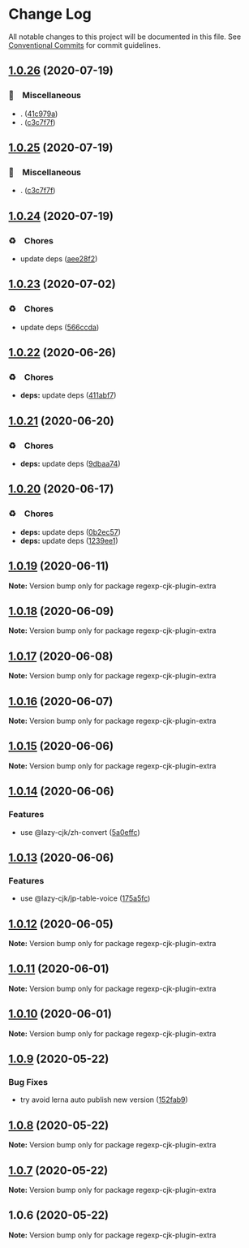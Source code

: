 # Change Log

All notable changes to this project will be documented in this file.
See [Conventional Commits](https://conventionalcommits.org) for commit guidelines.

## [1.0.26](https://github.com/bluelovers/ws-regexp/compare/regexp-cjk-plugin-extra@1.0.24...regexp-cjk-plugin-extra@1.0.26) (2020-07-19)


### 🔖　Miscellaneous

* . ([41c979a](https://github.com/bluelovers/ws-regexp/commit/41c979a207c1ed6616d3d60eb418bbf6ac01e1bd))
* . ([c3c7f7f](https://github.com/bluelovers/ws-regexp/commit/c3c7f7fc30adc9cd3fc116cc5cf11a0cc0911e16))





## [1.0.25](https://github.com/bluelovers/ws-regexp/compare/regexp-cjk-plugin-extra@1.0.24...regexp-cjk-plugin-extra@1.0.25) (2020-07-19)


### 🔖　Miscellaneous

* . ([c3c7f7f](https://github.com/bluelovers/ws-regexp/commit/c3c7f7fc30adc9cd3fc116cc5cf11a0cc0911e16))





## [1.0.24](https://github.com/bluelovers/ws-regexp/compare/regexp-cjk-plugin-extra@1.0.23...regexp-cjk-plugin-extra@1.0.24) (2020-07-19)


### ♻️　Chores

* update deps ([aee28f2](https://github.com/bluelovers/ws-regexp/commit/aee28f2539c01b5d19f5ea4fa6909a1e30719945))





## [1.0.23](https://github.com/bluelovers/ws-regexp/compare/regexp-cjk-plugin-extra@1.0.22...regexp-cjk-plugin-extra@1.0.23) (2020-07-02)


### ♻️　Chores

* update deps ([566ccda](https://github.com/bluelovers/ws-regexp/commit/566ccdaeb828cbaf6c53f8a4d926e97c857bd6bb))





## [1.0.22](https://github.com/bluelovers/ws-regexp/compare/regexp-cjk-plugin-extra@1.0.21...regexp-cjk-plugin-extra@1.0.22) (2020-06-26)


### ♻️　Chores

* **deps:** update deps ([411abf7](https://github.com/bluelovers/ws-regexp/commit/411abf7f7785e2692d74808bd8f17597dc0a97c6))





## [1.0.21](https://github.com/bluelovers/ws-regexp/compare/regexp-cjk-plugin-extra@1.0.20...regexp-cjk-plugin-extra@1.0.21) (2020-06-20)


### ♻️　Chores

* **deps:** update deps ([9dbaa74](https://github.com/bluelovers/ws-regexp/commit/9dbaa74bed5efd27fc705547b91efc893991b492))





## [1.0.20](https://github.com/bluelovers/ws-regexp/compare/regexp-cjk-plugin-extra@1.0.19...regexp-cjk-plugin-extra@1.0.20) (2020-06-17)


### ♻️　Chores

* **deps:** update deps ([0b2ec57](https://github.com/bluelovers/ws-regexp/commit/0b2ec5783f4514928be8e090e2cad5a30f9ff50b))
* **deps:** update deps ([1239ee1](https://github.com/bluelovers/ws-regexp/commit/1239ee1ed3987e1c40c8b45ae8ac206fd8673a08))





## [1.0.19](https://github.com/bluelovers/ws-regexp/compare/regexp-cjk-plugin-extra@1.0.18...regexp-cjk-plugin-extra@1.0.19) (2020-06-11)

**Note:** Version bump only for package regexp-cjk-plugin-extra





## [1.0.18](https://github.com/bluelovers/ws-regexp/compare/regexp-cjk-plugin-extra@1.0.17...regexp-cjk-plugin-extra@1.0.18) (2020-06-09)

**Note:** Version bump only for package regexp-cjk-plugin-extra





## [1.0.17](https://github.com/bluelovers/ws-regexp/compare/regexp-cjk-plugin-extra@1.0.16...regexp-cjk-plugin-extra@1.0.17) (2020-06-08)

**Note:** Version bump only for package regexp-cjk-plugin-extra





## [1.0.16](https://github.com/bluelovers/ws-regexp/compare/regexp-cjk-plugin-extra@1.0.15...regexp-cjk-plugin-extra@1.0.16) (2020-06-07)

**Note:** Version bump only for package regexp-cjk-plugin-extra





## [1.0.15](https://github.com/bluelovers/ws-regexp/compare/regexp-cjk-plugin-extra@1.0.14...regexp-cjk-plugin-extra@1.0.15) (2020-06-06)

**Note:** Version bump only for package regexp-cjk-plugin-extra





## [1.0.14](https://github.com/bluelovers/ws-regexp/compare/regexp-cjk-plugin-extra@1.0.13...regexp-cjk-plugin-extra@1.0.14) (2020-06-06)


### Features

* use @lazy-cjk/zh-convert ([5a0effc](https://github.com/bluelovers/ws-regexp/commit/5a0effc34a7f2a84d0f2c49e40b75cf391ebebf9))





## [1.0.13](https://github.com/bluelovers/ws-regexp/compare/regexp-cjk-plugin-extra@1.0.12...regexp-cjk-plugin-extra@1.0.13) (2020-06-06)


### Features

* use @lazy-cjk/jp-table-voice ([175a5fc](https://github.com/bluelovers/ws-regexp/commit/175a5fc6487da23b83f5b50719289b4d7c513f0c))





## [1.0.12](https://github.com/bluelovers/ws-regexp/compare/regexp-cjk-plugin-extra@1.0.11...regexp-cjk-plugin-extra@1.0.12) (2020-06-05)

**Note:** Version bump only for package regexp-cjk-plugin-extra





## [1.0.11](https://github.com/bluelovers/ws-regexp/compare/regexp-cjk-plugin-extra@1.0.10...regexp-cjk-plugin-extra@1.0.11) (2020-06-01)

**Note:** Version bump only for package regexp-cjk-plugin-extra





## [1.0.10](https://github.com/bluelovers/ws-regexp/compare/regexp-cjk-plugin-extra@1.0.9...regexp-cjk-plugin-extra@1.0.10) (2020-06-01)

**Note:** Version bump only for package regexp-cjk-plugin-extra





## [1.0.9](https://github.com/bluelovers/ws-regexp/compare/regexp-cjk-plugin-extra@1.0.8...regexp-cjk-plugin-extra@1.0.9) (2020-05-22)


### Bug Fixes

* try avoid lerna auto publish new version ([152fab9](https://github.com/bluelovers/ws-regexp/commit/152fab910b7f82fe257122ca13df6a3704e71964))





## [1.0.8](https://github.com/bluelovers/ws-regexp/compare/regexp-cjk-plugin-extra@1.0.7...regexp-cjk-plugin-extra@1.0.8) (2020-05-22)

**Note:** Version bump only for package regexp-cjk-plugin-extra





## [1.0.7](https://github.com/bluelovers/ws-regexp/compare/regexp-cjk-plugin-extra@1.0.6...regexp-cjk-plugin-extra@1.0.7) (2020-05-22)

**Note:** Version bump only for package regexp-cjk-plugin-extra





## 1.0.6 (2020-05-22)

**Note:** Version bump only for package regexp-cjk-plugin-extra
